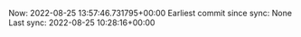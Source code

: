 Now: 2022-08-25 13:57:46.731795+00:00 Earliest commit since sync: None Last sync: 2022-08-25 10:28:16+00:00

